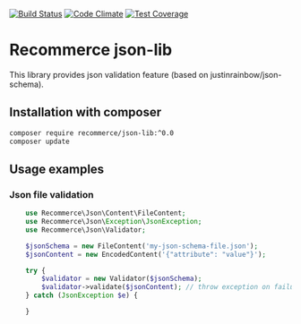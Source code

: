 [![Build Status](https://travis-ci.org/recommerce/json-lib.svg?branch=master)](https://travis-ci.org/recommerce/json-lib) [![Code Climate](https://codeclimate.com/github/recommerce/json-lib/badges/gpa.svg)](https://codeclimate.com/github/recommerce/json-lib) [![Test Coverage](https://codeclimate.com/github/recommerce/json-lib/badges/coverage.svg)](https://codeclimate.com/github/recommerce/json-lib/coverage)

# Recommerce json-lib

This library provides json validation feature (based on justinrainbow/json-schema).

## Installation with composer

```sh
composer require recommerce/json-lib:^0.0
composer update
```

## Usage examples

### Json file validation
```php
    use Recommerce\Json\Content\FileContent;
    use Recommerce\Json\Exception\JsonException;
    use Recommerce\Json\Validator;

    $jsonSchema = new FileContent('my-json-schema-file.json');
    $jsonContent = new EncodedContent('{"attribute": "value"}');

    try {
        $validator = new Validator($jsonSchema);
        $validator->validate($jsonContent); // throw exception on failure
    } catch (JsonException $e) {

    }
```

